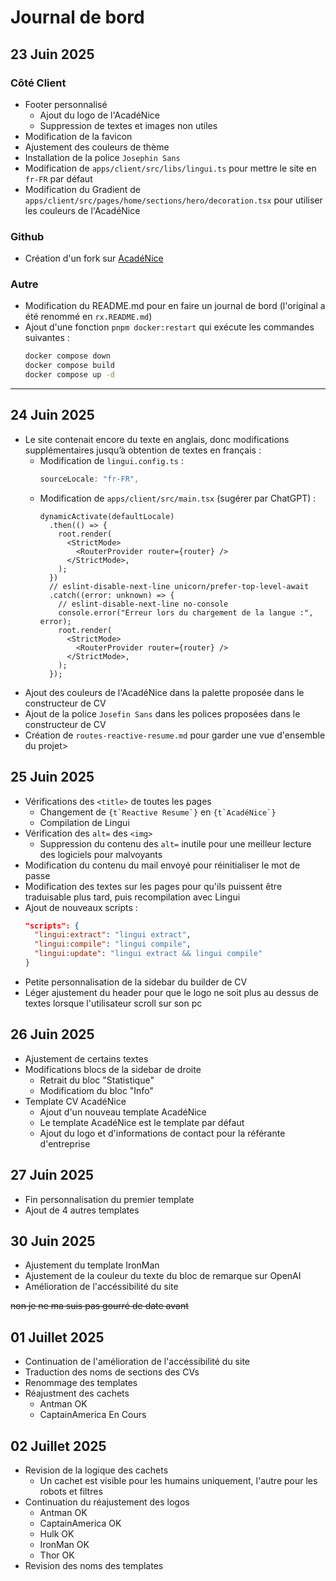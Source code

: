 # Journal de bord

## 23 Juin 2025

### Côté Client

- Footer personnalisé
  - Ajout du logo de l'AcadéNice
  - Suppression de textes et images non utiles
- Modification de la favicon
- Ajustement des couleurs de thème
- Installation de la police `Josephin Sans`
- Modification de `apps/client/src/libs/lingui.ts` pour mettre le site en `fr-FR` par défaut
- Modification du Gradient de `apps/client/src/pages/home/sections/hero/decoration.tsx` pour utiliser les couleurs de l'AcadéNice

### Github

- Création d'un fork sur [AcadéNice](https://github.com/AcadeNice)

### Autre

- Modification du README.md pour en faire un journal de bord (l'original a été renommé en `rx.README.md`)
- Ajout d'une fonction `pnpm docker:restart` qui exécute les commandes suivantes :
  ```bash
  docker compose down
  docker compose build
  docker compose up -d
  ```

---

## 24 Juin 2025

- Le site contenait encore du texte en anglais, donc modifications supplémentaires jusqu’à obtention de textes en français :
  - Modification de `lingui.config.ts` :
    ```ts
    sourceLocale: "fr-FR",
    ```
  - Modification de `apps/client/src/main.tsx` (sugérer par ChatGPT) :
    ```tsx
    dynamicActivate(defaultLocale)
      .then(() => {
        root.render(
          <StrictMode>
            <RouterProvider router={router} />
          </StrictMode>,
        );
      })
      // eslint-disable-next-line unicorn/prefer-top-level-await
      .catch((error: unknown) => {
        // eslint-disable-next-line no-console
        console.error("Erreur lors du chargement de la langue :", error);
        root.render(
          <StrictMode>
            <RouterProvider router={router} />
          </StrictMode>,
        );
      });
    ```
- Ajout des couleurs de l'AcadéNice dans la palette proposée dans le constructeur de CV
- Ajout de la police `Josefin Sans` dans les polices proposées dans le constructeur de CV
- Création de `routes-reactive-resume.md` pour garder une vue d'ensemble du projet>

## 25 Juin 2025

- Vérifications des `<title>` de toutes les pages
  - Changement de ``{t`Reactive Resume`}`` en ``{t`AcadéNice`}``
  - Compilation de Lingui
- Vérification des `alt=` des `<img>`
  - Suppression du contenu des `alt=` inutile pour une meilleur lecture des logiciels pour malvoyants
- Modification du contenu du mail envoyé pour réinitialiser le mot de passe
- Modification des textes sur les pages pour qu'ils puissent être traduisable plus tard, puis recompilation avec Lingui
- Ajout de nouveaux scripts :
  ```json
  "scripts": {
    "lingui:extract": "lingui extract",
    "lingui:compile": "lingui compile",
    "lingui:update": "lingui extract && lingui compile"
  }
  ```
- Petite personnalisation de la sidebar du builder de CV
- Léger ajustement du header pour que le logo ne soit plus au dessus de textes lorsque l'utilisateur scroll sur son pc

## 26 Juin 2025
- Ajustement de certains textes
- Modifications blocs de la sidebar de droite
  - Retrait du bloc "Statistique"
  - Modificatiom du bloc "Info"
- Template CV AcadéNice
  - Ajout d'un nouveau template AcadéNice
  - Le template AcadéNice est le template par défaut
  - Ajout du logo et d'informations de contact pour la référante d'entreprise

## 27 Juin 2025
- Fin personnalisation du premier template
- Ajout de 4 autres templates

## 30 Juin 2025
- Ajustement du template IronMan
- Ajustement de la couleur du texte du bloc de remarque sur OpenAI
- Amélioration de l'accéssibilité du site 

~~non je ne ma suis pas gourré de date avant~~

## 01 Juillet 2025
- Continuation de l'amélioration de l'accéssibilité du site
- Traduction des noms de sections des CVs
- Renommage des templates
- Réajustment des cachets
  - Antman OK
  - CaptainAmerica En Cours

## 02 Juillet 2025
- Revision de la logique des cachets
  - Un cachet est visible pour les humains uniquement, l'autre pour les robots et filtres
- Continuation du réajustement des logos
  - Antman OK
  - CaptainAmerica OK
  - Hulk OK
  - IronMan OK
  - Thor OK
- Revision des noms des templates